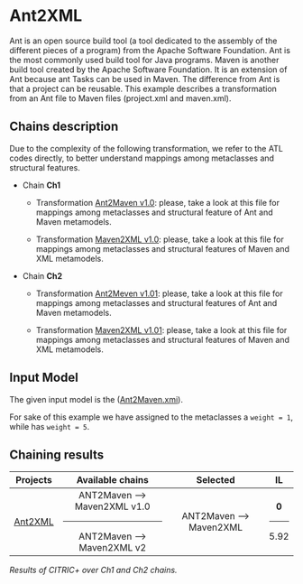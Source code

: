 # Ant2XML
Ant is an open source build tool (a tool dedicated to the assembly of the different pieces of a program) from the Apache Software Foundation. Ant is the most commonly used build tool for Java programs. Maven is another build tool created by the Apache Software Foundation. It is an extension of Ant because ant Tasks can be used in Maven. The difference from Ant is that a project can be reusable. This example describes a transformation from an Ant file to Maven files (project.xml and maven.xml).

## Chains description
Due to the complexity of the following transformation, we refer to the ATL codes directly, to better understand mappings among metaclasses and structural features.

 - Chain **Ch1**
   - Transformation [Ant2Maven v1.0](../tool/case_study/Ant2Maven2XML/v1.0/Ant2Maven.atl): please, take a look at this file for mappings among metaclasses and structural feature of Ant and Maven metamodels.

   - Transformation [Maven2XML v1.0](../tool/case_study/Ant2Meven2XML/v1.0/Maven2XML.atl): please, take a look at this file for mappings among metaclasses and structural features of Maven and XML metamodels.

  - Chain **Ch2**
    - Transformation [Ant2Meven v1.01](../tool/case_study/Ant2Maven2XML/v1.01/Ant2Maven.atl): please, take a look at this file for mappings among metaclasses and structural features of Ant and Maven metamodels.
    
    - Transformation [Maven2XML v1.01](../tool/case_study/Ant2Maven2XML/v1.01/Maven2XML.atl): please, take a look at this file for mappings among metaclasses and structural features of Maven and XML metamodels.


## Input Model

The given input model is the ([Ant2Maven.xmi](../tool/case_study/Ant2Maven2XML/Ant2Maven.xmi)).

For sake of this example we have assigned to the  metaclasses a ```weight = 1```, while has ```weight = 5```.

## Chaining results

| Projects  |  Available chains |  Selected |  IL |
|  :---:       |:---:|:---:|:---:|
| [Ant2XML](wiki/ant.md)      | ANT2Maven --> Maven2XML v1.0 <hr/> ANT2Maven --> Maven2XML v2  | ANT2Maven --> Maven2XML  | **0** <hr/> 5.92  |

<em>Results of CITRIC+ over Ch1 and Ch2 chains.</em>
